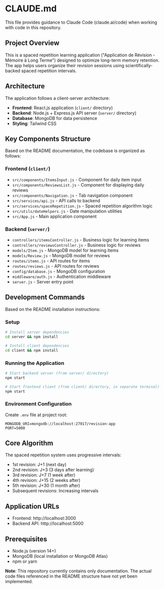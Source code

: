 # CLAUDE.md

This file provides guidance to Claude Code (claude.ai/code) when working with code in this repository.

## Project Overview

This is a spaced repetition learning application ("Application de Révision - Mémoire à Long Terme") designed to optimize long-term memory retention. The app helps users organize their revision sessions using scientifically-backed spaced repetition intervals.

## Architecture

The application follows a client-server architecture:

- **Frontend**: React.js application (`client/` directory)
- **Backend**: Node.js + Express.js API server (`server/` directory) 
- **Database**: MongoDB for data persistence
- **Styling**: Tailwind CSS

## Key Components Structure

Based on the README documentation, the codebase is organized as follows:

### Frontend (`client/`)
- `src/components/ItemsInput.js` - Component for daily item input
- `src/components/ReviewsList.js` - Component for displaying daily reviews
- `src/components/Navigation.js` - Tab navigation component
- `src/services/api.js` - API calls to backend
- `src/services/spaceRepetition.js` - Spaced repetition algorithm logic
- `src/utils/dateHelpers.js` - Date manipulation utilities
- `src/App.js` - Main application component

### Backend (`server/`)
- `controllers/itemsController.js` - Business logic for learning items
- `controllers/reviewsController.js` - Business logic for reviews
- `models/Item.js` - MongoDB model for learning items
- `models/Review.js` - MongoDB model for reviews
- `routes/items.js` - API routes for items
- `routes/reviews.js` - API routes for reviews
- `config/database.js` - MongoDB configuration
- `middleware/auth.js` - Authentication middleware
- `server.js` - Server entry point

## Development Commands

Based on the README installation instructions:

### Setup
```bash
# Install server dependencies
cd server && npm install

# Install client dependencies  
cd client && npm install
```

### Running the Application
```bash
# Start backend server (from server/ directory)
npm start

# Start frontend client (from client/ directory, in separate terminal)
npm start
```

### Environment Configuration
Create `.env` file at project root:
```
MONGODB_URI=mongodb://localhost:27017/revision-app
PORT=5000
```

## Core Algorithm

The spaced repetition system uses progressive intervals:
- 1st revision: J+1 (next day)
- 2nd revision: J+3 (3 days after learning)
- 3rd revision: J+7 (1 week after)
- 4th revision: J+15 (2 weeks after)
- 5th revision: J+30 (1 month after)
- Subsequent revisions: Increasing intervals

## Application URLs
- Frontend: http://localhost:3000
- Backend API: http://localhost:5000

## Prerequisites
- Node.js (version 14+)
- MongoDB (local installation or MongoDB Atlas)
- npm or yarn

**Note**: This repository currently contains only documentation. The actual code files referenced in the README structure have not yet been implemented.